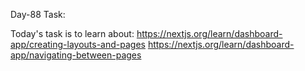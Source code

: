 Day-88 Task:

Today's task is to learn about:
https://nextjs.org/learn/dashboard-app/creating-layouts-and-pages
https://nextjs.org/learn/dashboard-app/navigating-between-pages